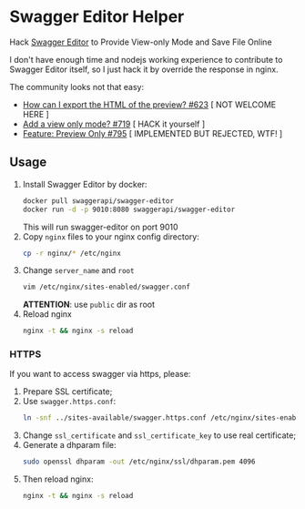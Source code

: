 # Swagger Editor Helper
Hack [Swagger Editor](https://github.com/swagger-api/swagger-editor) to Provide View-only Mode and Save File Online

I don't have enough time and nodejs working experience to contribute to Swagger Editor itself, so I just hack it by override the response in nginx.

The community looks not that easy:
* [How can I export the HTML of the preview? #623](https://github.com/swagger-api/swagger-editor/issues/623) [ NOT WELCOME HERE ]
* [Add a view only mode? #719](https://github.com/swagger-api/swagger-editor/issues/719) [ HACK it yourself ]
* [Feature: Preview Only #795](https://github.com/swagger-api/swagger-editor/pull/795) [ IMPLEMENTED BUT REJECTED, WTF! ]

## Usage
1. Install Swagger Editor by docker:
    ```bash
    docker pull swaggerapi/swagger-editor
    docker run -d -p 9010:8080 swaggerapi/swagger-editor
    ```
    This will run swagger-editor on port 9010
1. Copy `nginx` files to your nginx config directory:
    ```bash
    cp -r nginx/* /etc/nginx
    ```
1. Change `server_name` and `root`
    ```bash
    vim /etc/nginx/sites-enabled/swagger.conf
    ```
    **ATTENTION**: use `public` dir as root
1. Reload nginx
    ```bash
    nginx -t && nginx -s reload
    ```
### HTTPS
If you want to access swagger via https, please:
1. Prepare SSL certificate;
1. Use `swagger.https.conf`:
    ```bash
    ln -snf ../sites-available/swagger.https.conf /etc/nginx/sites-enabled/swagger.conf
    ```
1. Change `ssl_certificate` and `ssl_certificate_key` to use real certificate;
1. Generate a dhparam file:
    ```bash
    sudo openssl dhparam -out /etc/nginx/ssl/dhparam.pem 4096
    ```
1. Then reload nginx:
    ```bash
    nginx -t && nginx -s reload
    ```
